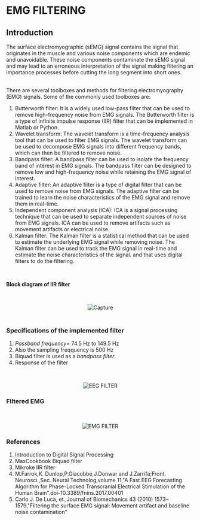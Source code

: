 # **EMG FILTERING**

## **Introduction**

The surface electromyographic (sEMG) signal contains the signal that originates in the muscle and various noise components
which are endemic and unavoidable. These noise components contaminate the sEMG signal and may lead to an erroneous
interpretation of the signal making filtering an importance processes before cutting the long segment into short ones.

<br> There are several toolboxes and methods for filtering electromyography (EMG) signals. Some of the commonly used toolboxes are:
<ol>
<li> Butterworth filter: It is a widely used low-pass filter that can be used to remove high-frequency noise from EMG signals. The Butterworth filter is a type of infinite impulse response (IIR) filter that can be implemented in Matlab or Python.
<li> Wavelet transform: The wavelet transform is a time-frequency analysis tool that can be used to filter EMG signals. The wavelet transform can be used to decompose EMG signals into different frequency bands, which can then be filtered to remove noise.
<li> Bandpass filter: A bandpass filter can be used to isolate the frequency band of interest in EMG signals. The bandpass filter can be designed to remove low and high-frequency noise while retaining the EMG signal of interest.
<li> Adaptive filter: An adaptive filter is a type of digital filter that can be used to remove noise from EMG signals. The adaptive filter can be trained to learn the noise characteristics of the EMG signal and remove them in real-time.
<li> Independent component analysis (ICA): ICA is a signal processing technique that can be used to separate independent sources of noise from EMG signals. ICA can be used to remove artifacts such as movement artifacts or electrical noise.
<li> Kalman filter: The Kalman filter is a statistical method that can be used to estimate the underlying EMG signal while removing noise. The Kalman filter can be used to track the EMG signal in real-time and estimate the noise characteristics of the signal. and that uses digital filters to do the filtering.</li></ol></br>


**Block diagram of IIR filter** 

<br><p align="center">
![Capture](https://user-images.githubusercontent.com/122666785/224307805-3c4e67ec-bc96-42e2-8335-df99cb492c3c.PNG)</p>

### <br>**Specifications of the implemented filter**</br>

1. *Passband frequency*= 74.5 Hz to 149.5 Hz
2. Also the sampling freqquency is 500 Hz
3. Biquad filter is used as a *bandpass filter*.
4. Response of the filter

<br><p align="center"> ![EEG FILTER](https://user-images.githubusercontent.com/122666785/224680965-c9a5a4f8-8efb-4990-b88e-cb9054818f78.PNG) </p>

### **Filtered EMG** 
<br> <p align="center"> ![EMG FILTER](https://user-images.githubusercontent.com/122666785/224681471-6ee6942c-bb29-49b9-9a27-4bd459a01e6d.PNG)</p>

### **References**

1) Introduction to Digital Signal Processing 
2) MaxCookbook Biquad filter
3) Mikroke IIR filter
4) M.Farrok,K. Dunlop,P.Giacobbe,J.Donwar and J.Zarrifa;Front. Neurosci.,Sec. Neural Technolog,volume 11,"A Fast EEG Forecasting Algorithm for Phase-Locked Transcranial Electrical Stimulation of the Human Brain".doi-10.3389/fnins.2017.00401
5) Carlo J. De Luca, et.,Journal of Biomechanics 43 (2010) 1573–1579,"Filtering the surface EMG signal: Movement artifact and
baseline noise contamination"

